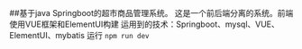 ##基于java Springboot的超市商品管理系统。
这是一个前后端分离的系统。前端使用VUE框架和ElementUI构建
运用到的技术：Springboot、mysql、VUE、ElementUI、mybatis
运行
`npm run dev`  
